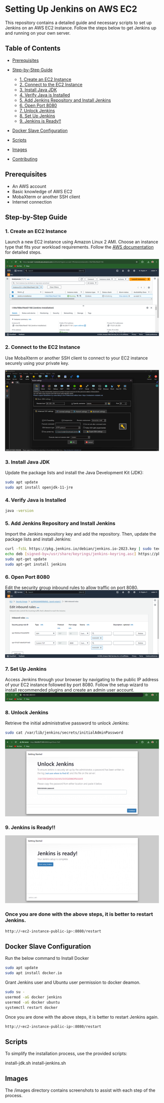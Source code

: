# Setting Up Jenkins on AWS EC2

This repository contains a detailed guide and necessary scripts to set up Jenkins on an AWS EC2 instance. Follow the steps below to get Jenkins up and running on your own server.

## Table of Contents

- [Prerequisites](#prerequisites)
- [Step-by-Step Guide](#step-by-step-guide)
  - [1. Create an EC2 Instance](#1-create-an-ec2-instance)
  - [2. Connect to the EC2 Instance](#2-connect-to-the-ec2-instance)
  - [3. Install Java JDK](#3-install-java-jdk)
  - [4. Verify Java is Installed](#4-Verify-Java-is-Installed)
  - [5. Add Jenkins Repository and Install Jenkins](#5-add-jenkins-repository-and-install-jenkins)
  - [6. Open Port 8080](#6-open-port-8080)
  - [7. Unlock Jenkins](#7-unlock-jenkins)
  - [8. Set Up Jenkins](#8-set-up-jenkins)
  - [9. Jenkins is Ready!!](#9-Jenkins-is-Ready!!)

- [Docker Slave Configuration](#Docker-Slave-Configuration)
- [Scripts](#scripts)
- [Images](#images)
- [Contributing](#contributing)

## Prerequisites

- An AWS account
- Basic knowledge of AWS EC2
- MobaXterm or another SSH client
- Internet connection

## Step-by-Step Guide

### 1. Create an EC2 Instance

Launch a new EC2 instance using Amazon Linux 2 AMI. Choose an instance type that fits your workload requirements. Follow the [AWS documentation](https://docs.aws.amazon.com/AWSEC2/latest/UserGuide/EC2_GetStarted.html) for detailed steps.

![EC2 Instance Creation](images/1.png)



### 2. Connect to the EC2 Instance

Use MobaXterm or another SSH client to connect to your EC2 instance securely using your private key.

![MobaXterm Connection](images/mobaxtream.png)



### 3. Install Java JDK

Update the package lists and install the Java Development Kit (JDK):

```bash
sudo apt update
sudo apt install openjdk-11-jre
```

### 4. Verify Java is Installed

```bash
java -version
```

### 5. Add Jenkins Repository and Install Jenkins

Import the Jenkins repository key and add the repository. Then, update the package lists and install Jenkins:

```bash
curl -fsSL https://pkg.jenkins.io/debian/jenkins.io-2023.key | sudo tee /usr/share/keyrings/jenkins-keyring.asc > /dev/null
echo deb [signed-by=/usr/share/keyrings/jenkins-keyring.asc] https://pkg.jenkins.io/debian binary/ | sudo tee /etc/apt/sources.list.d/jenkins.list > /dev/null
sudo apt-get update
sudo apt-get install jenkins
```


### 6. Open Port 8080
Edit the security group inbound rules to allow traffic on port 8080.
![Edit Inbound Rules](images/4.png)


### 7. Set Up Jenkins
Access Jenkins through your browser by navigating to the public IP address of your EC2 instance followed by port 8080. Follow the setup wizard to install recommended plugins and create an admin user account.
![Edit Inbound Rules](images/ip.png)


### 8. Unlock Jenkins
Retrieve the initial administrative password to unlock Jenkins:
```bash
sudo cat /var/lib/jenkins/secrets/initialAdminPassword
```
![Edit Inbound Rules](images/5.png)

### 9. Jenkins is Ready!!
![Edit Inbound Rules](images/Jenkins.png)


### Once you are done with the above steps, it is better to restart Jenkins.
```bash
http://<ec2-instance-public-ip>:8080/restart
```
## Docker Slave Configuration
Run the below command to Install Docker
```bash
sudo apt update
sudo apt install docker.io
```
Grant Jenkins user and Ubuntu user permission to docker deamon.
```bash
sudo su - 
usermod -aG docker jenkins
usermod -aG docker ubuntu
systemctl restart docker
```
Once you are done with the above steps, it is better to restart Jenkins again.
```bash
http://<ec2-instance-public-ip>:8080/restart
```

## Scripts

To simplify the installation process, use the provided scripts:

install-jdk.sh
install-jenkins.sh

## Images
The /images directory contains screenshots to assist with each step of the process.

